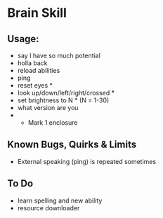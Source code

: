 # Brain Skill

## Usage:
- say I have so much potential
- holla back
- reload abilities
- ping
- reset eyes *
- look up/down/left/right/crossed *
- set brightness to N * (N = 1-30)
- what version are you
- * Mark 1 enclosure

## Known Bugs, Quirks & Limits
- External speaking (ping) is repeated sometimes

## To Do
- learn spelling and new ability
- resource downloader